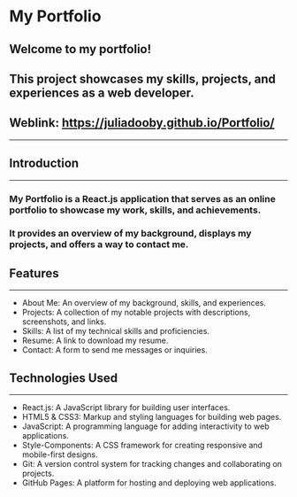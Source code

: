 
# My Portfolio

## Welcome to my portfolio! 
## This project showcases my skills, projects, and experiences as a web developer.

## Weblink: https://juliadooby.github.io/Portfolio/

---

## Introduction
---

### My Portfolio is a React.js application that serves as an online portfolio to showcase my work, skills, and achievements. 
### It provides an overview of my background, displays my projects, and offers a way to contact me.

## Features
---

* About Me: An overview of my background, skills, and experiences.
* Projects: A collection of my notable projects with descriptions, screenshots, and links.
* Skills: A list of my technical skills and proficiencies.
* Resume: A link to download my resume.
* Contact: A form to send me messages or inquiries.

## Technologies Used
---

* React.js: A JavaScript library for building user interfaces.
* HTML5 & CSS3: Markup and styling languages for building web pages.
* JavaScript: A programming language for adding interactivity to web applications.
* Style-Components: A CSS framework for creating responsive and mobile-first designs.
* Git: A version control system for tracking changes and collaborating on projects.
* GitHub Pages: A platform for hosting and deploying web applications.

  
